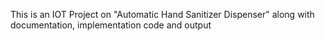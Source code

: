 This is an IOT Project on "Automatic Hand Sanitizer Dispenser" along with documentation, implementation code and output

